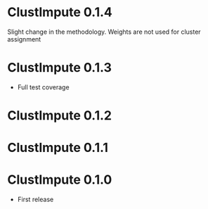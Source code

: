 # ClustImpute 0.1.4

Slight change in the methodology. Weights are not used for cluster assignment

# ClustImpute 0.1.3

* Full test coverage

# ClustImpute 0.1.2

# ClustImpute 0.1.1

# ClustImpute 0.1.0

* First release
